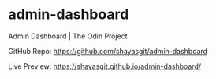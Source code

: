 # admin-dashboard
Admin Dashboard | The Odin Project

GitHub Repo: https://github.com/shayasgit/admin-dashboard

Live Preview: https://shayasgit.github.io/admin-dashboard/